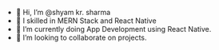 - 👋 Hi, I’m @shyam kr. sharma
- 👀 I skilled in MERN Stack and React Native
- 🌱 I’m currently doing App Development using React Native.
- 💞️ I’m looking to collaborate on projects.


<!---
shyamkrsh/shyamkrsh is a ✨ special ✨ repository because its `README.md` (this file) appears on your GitHub profile.
You can click the Preview link to take a look at your changes.
--->
